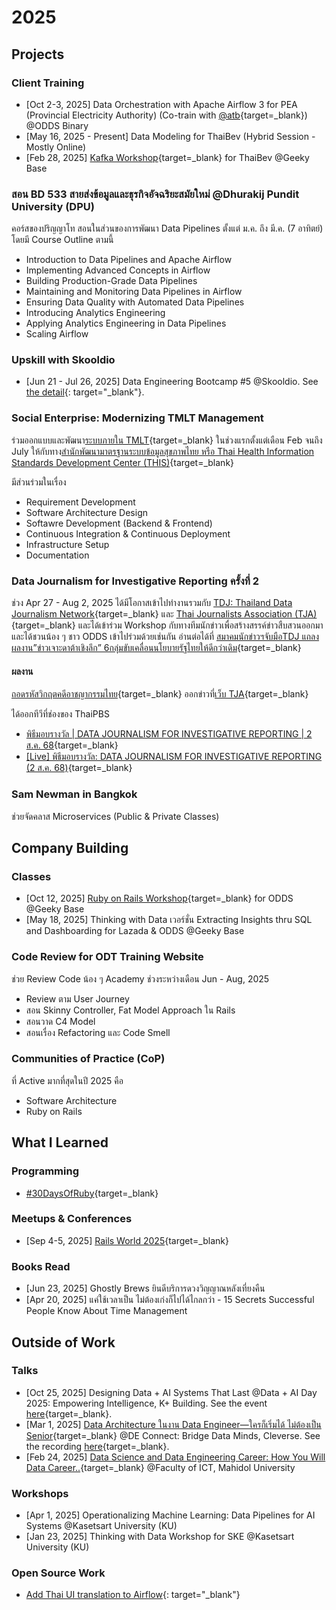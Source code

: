 # 2025

## Projects

### Client Training

* [Oct 2-3, 2025] Data Orchestration with Apache Airflow 3 for PEA (Provincial
Electricity Authority) (Co-train with
[@atb](https://www.linkedin.com/in/athibet-prawane/){target=_blank}) @ODDS
Binary
* [May 16, 2025 - Present] Data Modeling for ThaiBev (Hybrid Session - Mostly
Online)
* [Feb 28, 2025] [Kafka
Workshop](https://zkan.github.io/introducing-kafka/){target=_blank} for ThaiBev
@Geeky Base

### สอน BD 533 สายส่งข้อมูลและธุรกิจอัจฉริยะสมัยใหม่ @Dhurakij Pundit University (DPU)

คอร์สของปริญญาโท สอนในส่วนของการพัฒนา Data Pipelines ตั้งแต่ ม.ค. ถึง มี.ค. (7 อาทิตย์)
โดยมี Course Outline ตามนี้

* Introduction to Data Pipelines and Apache Airflow
* Implementing Advanced Concepts in Airflow
* Building Production-Grade Data Pipelines
* Maintaining and Monitoring Data Pipelines in Airflow
* Ensuring Data Quality with Automated Data Pipelines
* Introducing Analytics Engineering
* Applying Analytics Engineering in Data Pipelines
* Scaling Airflow

### Upskill with Skooldio

* [Jun 21 - Jul 26, 2025] Data Engineering Bootcamp #5 @Skooldio. See [the
  detail](https://landing.skooldio.com/data-engineering-bootcamp){: target="_blank"}.

### Social Enterprise: Modernizing TMLT Management

ร่วมออกแบบและพัฒนา[ระบบภายใน
TMLT](https://this.or.th/service/tmlt/){target=_blank} ในช่วงแรกตั้งแต่เดือน Feb
จนถึง July ให้กับทาง[สำนักพัฒนามาตรฐานระบบข้อมูลสุขภาพไทย หรือ Thai Health Information
Standards Development Center (THIS)](https://this.or.th/){target=_blank}

มีส่วนร่วมในเรื่อง

* Requirement Development
* Software Architecture Design
* Softawre Development (Backend & Frontend)
* Continuous Integration & Continuous Deployment
* Infrastructure Setup
* Documentation

### Data Journalism for Investigative Reporting ครั้งที่ 2

ช่วง Apr 27 - Aug 2, 2025 ได้มีโอกาสเข้าไปทำงานรวมกับ [TDJ: Thailand Data Journalism
Network](https://www.facebook.com/permalink.php?story_fbid=pfbid0yKJFw6W22Rawdnva1wxutyZynHhKYLYna6iLuPSTdqJZ9wsYijQNzjdKECtU7nol&id=100064250975843){target=_blank}
และ [Thai Journalists Association (TJA)](https://tja.or.th/){target=_blank}
และได้เข้าร่วม Workshop กับทางทีมนักข่าวเพื่อสร้างสรรค์ข่าวสืบสวนออกมา และได้ชวนน้อง ๆ ชาว
ODDS เข้าไปร่วมด้วยเช่นกัน อ่านต่อได้ที่ [สมาคมนักข่าวฯจับมือTDJ แถลงผลงาน”ข่าวเจาะดาต้าเชิงลึก”
6กลุ่มขับเคลื่อนนโยบายรัฐไทยให้ดีกว่าเดิม](https://tja.or.th/view/highlight/1455361){target=_blank}

#### ผลงาน

[ถอดรหัสวิกฤตคดีอาชญากรรมไทย](https://thejustice.odd.works/){target=_blank}
ออกข่าวที่[เว็บ
TJA](https://tja.or.th/view/thailand-data-journalism-network-tdj/1455311){target=_blank}

ได้ออกทีวีที่ช่องของ ThaiPBS

* [พิธีมอบรางวัล | DATA JOURNALISM FOR INVESTIGATIVE REPORTING | 2 ส.ค.
68](https://www.youtube.com/watch?v=Q3WfVxuNBPE){target=_blank}
* [[Live] พิธีมอบรางวัล: DATA JOURNALISM FOR INVESTIGATIVE REPORTING (2 ส.ค.
68)](https://www.facebook.com/ThaiPBS/videos/1827628591523169){target=_blank}

### Sam Newman in Bangkok

ช่วยจัดคลาส Microservices (Public & Private Classes)

## Company Building

### Classes

* [Oct 12, 2025] [Ruby on Rails
Workshop](https://zkan.github.io/ruby-on-rails-workshop/){target=_blank} for
ODDS @Geeky Base
* [May 18, 2025] Thinking with Data เวอร์ชั่น Extracting Insights thru SQL and
Dashboarding for Lazada & ODDS @Geeky Base

### Code Review for ODT Training Website

ช่วย Review Code น้อง ๆ Academy ช่วงระหว่างเดือน Jun - Aug, 2025

* Review ตาม User Journey
* สอน Skinny Controller, Fat Model Approach ใน Rails
* สอนวาด C4 Model
* สอนเรื่อง Refactoring และ Code Smell

### Communities of Practice (CoP)

ที่ Active มากที่สุดในปี 2025 คือ

* Software Architecture
* Ruby on Rails

## What I Learned

### Programming

* [#30DaysOfRuby](https://github.com/zkan/30DaysOfRuby){target=_blank}

### Meetups & Conferences

* [Sep 4-5, 2025] [Rails World
2025](https://rubyonrails.org/world/2025){target=_blank}

### Books Read

* [Jun 23, 2025] Ghostly Brews ยินดีบริการดวงวิญญาณหลังเที่ยงคืน
* [Apr 20, 2025] แค่ใช้เวลาเป็น ไม่ต้องเก่งก็ไปได้ไกลกว่า - 15 Secrets Successful People
Know About Time Management

## Outside of Work

### Talks

* [Oct 25, 2025] Designing Data + AI Systems That Last @Data + AI Day 2025:
Empowering Intelligence, K+ Building. See the event
[here](https://www.eventpop.me/e/95881/dataaiday-2025){target=_blank}.
* [Mar 1, 2025] [Data Architecture ในงาน Data Engineer—ใครก็เริ่มได้ ไม่ต้องเป็น
Senior](https://docs.google.com/presentation/d/1eFl4UpTwElXZynucUEfGrotrucjfCZ7B8zuXP0GtssY/edit?usp=sharing){target=_blank}
@DE Connect: Bridge Data Minds, Cleverse. See the recording
[here](https://www.youtube.com/watch?v=zQmIul9Vs1o){target=_blank}.
* [Feb 24, 2025] [Data Science and Data Engineering Career: How You Will Data
Career..](https://docs.google.com/presentation/d/1AYbV8OX-Ndmog5NtdjzpI-vbhGb6OYX0etQuErwpz-o/edit?usp=sharing){target=_blank}
@Faculty of ICT, Mahidol University

### Workshops

* [Apr 1, 2025] Operationalizing Machine Learning: Data Pipelines for AI
Systems @Kasetsart University (KU)
* [Jan 23, 2025] Thinking with Data Workshop for SKE @Kasetsart University (KU)

### Open Source Work

* [Add Thai UI translation to
Airflow](https://github.com/apache/airflow/pull/56353){: target="_blank"}
